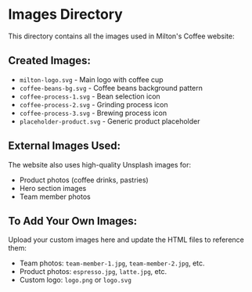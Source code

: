 
# Images Directory

This directory contains all the images used in Milton's Coffee website:

## Created Images:
- `milton-logo.svg` - Main logo with coffee cup
- `coffee-beans-bg.svg` - Coffee beans background pattern
- `coffee-process-1.svg` - Bean selection icon
- `coffee-process-2.svg` - Grinding process icon  
- `coffee-process-3.svg` - Brewing process icon
- `placeholder-product.svg` - Generic product placeholder

## External Images Used:
The website also uses high-quality Unsplash images for:
- Product photos (coffee drinks, pastries)
- Hero section images
- Team member photos

## To Add Your Own Images:
Upload your custom images here and update the HTML files to reference them:
- Team photos: `team-member-1.jpg`, `team-member-2.jpg`, etc.
- Product photos: `espresso.jpg`, `latte.jpg`, etc.
- Custom logo: `logo.png` or `logo.svg`
